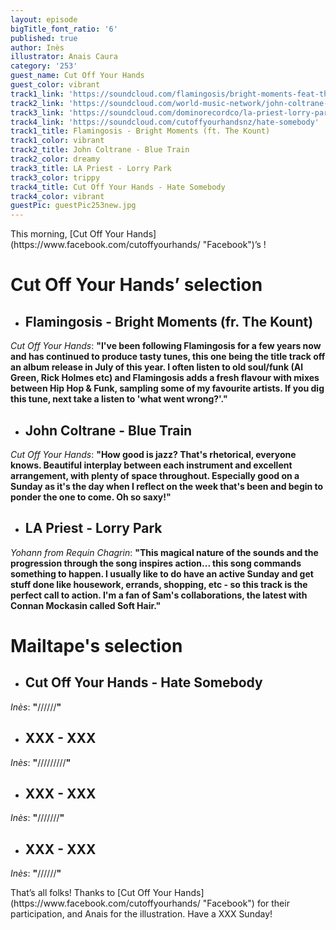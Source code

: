 ```yaml
---
layout: episode
bigTitle_font_ratio: '6'
published: true
author: Inès
illustrator: Anais Caura
category: '253'
guest_name: Cut Off Your Hands
guest_color: vibrant
track1_link: 'https://soundcloud.com/flamingosis/bright-moments-feat-the-kount'
track2_link: 'https://soundcloud.com/world-music-network/john-coltrane-blue-train-from'
track3_link: 'https://soundcloud.com/dominorecordco/la-priest-lorry-park'
track4_link: 'https://soundcloud.com/cutoffyourhandsnz/hate-somebody'
track1_title: Flamingosis - Bright Moments (ft. The Kount)
track1_color: vibrant
track2_title: John Coltrane - Blue Train
track2_color: dreamy
track3_title: LA Priest - Lorry Park
track3_color: trippy
track4_title: Cut Off Your Hands - Hate Somebody
track4_color: vibrant
guestPic: guestPic253new.jpg
---
```

<p id="introduction">This morning,  [Cut Off Your Hands](https://www.facebook.com/cutoffyourhands/ "Facebook")’s !
</p>


# **Cut Off Your Hands’ selection**

+ ## Flamingosis - Bright Moments (fr. The Kount)
_Cut Off Your Hands_: **"**I've been following Flamingosis for a few years now and has continued to produce tasty tunes, this one being the title track off an album release in July of this year. I often listen to old soul/funk (Al Green, Rick Holmes etc) and Flamingosis adds a fresh flavour with mixes between Hip Hop & Funk, sampling some of my favourite artists. If you dig this tune, next take a listen to 'what went wrong?'.**"**

+ ## John Coltrane - Blue Train
_Cut Off Your Hands_: **"**How good is jazz? That's rhetorical, everyone knows. Beautiful interplay between each instrument and excellent arrangement, with plenty of space throughout. Especially good on a Sunday as it's the day when I reflect on the week that's been and begin to ponder the one to come. Oh so saxy!**"**

+ ## LA Priest - Lorry Park
_Yohann from Requin Chagrin_: **"**This magical nature of the sounds and the progression through the song inspires action... this song commands something to happen. I usually like to do have an active Sunday and get stuff done like housework, errands, shopping, etc - so this track is the perfect call to action. I'm a fan of Sam's collaborations, the latest with Connan Mockasin called Soft Hair.**"**


# Mailtape's selection

+ ## Cut Off Your Hands - Hate Somebody
_Inès_: **"**//////**"** 

+ ## XXX - XXX
_Inès_: **"**/////////**"**

+ ## XXX - XXX
_Inès_: **"**///////**"**

+ ## XXX - XXX
_Inès_: **"**//////**"**


<p id="outroduction">That’s all folks! Thanks to [Cut Off Your Hands](https://www.facebook.com/cutoffyourhands/ "Facebook") for their participation, and Anais for the illustration. Have a XXX Sunday! </p>
